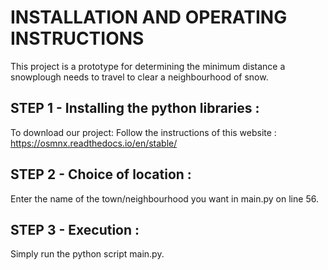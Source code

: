 # INSTALLATION AND OPERATING INSTRUCTIONS

This project is a prototype for determining the minimum distance a snowplough needs to travel to clear a neighbourhood of snow.


## STEP 1 - Installing the python libraries :
To download our project:
Follow the instructions of this website : https://osmnx.readthedocs.io/en/stable/

## STEP 2 - Choice of location :
Enter the name of the town/neighbourhood you want in main.py on line 56.


## STEP 3 - Execution :
Simply run the python script main.py.
